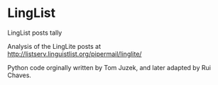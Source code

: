 # LingList
LingList posts tally

Analysis of the LingLite posts at http://listserv.linguistlist.org/pipermail/linglite/

Python code orginally written by Tom Juzek, and later adapted by Rui Chaves.
